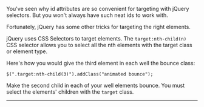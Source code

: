 <div class="challenge-instructions jquery"><div><section id="description">
<p>You've seen why id attributes are so convenient for targeting with jQuery selectors. But you won't always have such neat ids to work with.</p>
<p>Fortunately, jQuery has some other tricks for targeting the right elements.</p>
<p>jQuery uses CSS Selectors to target elements. The <code>target:nth-child(n)</code> CSS selector allows you to select all the nth elements with the target class or element type.</p>
<p>Here's how you would give the third element in each well the bounce class:</p>
<pre class="language-js"><code class="language-js"><span class="token function">$</span><span class="token punctuation">(</span><span class="token string">".target:nth-child(3)"</span><span class="token punctuation">)</span><span class="token punctuation">.</span><span class="token function">addClass</span><span class="token punctuation">(</span><span class="token string">"animated bounce"</span><span class="token punctuation">)</span><span class="token punctuation">;</span>
</code></pre>
<p>Make the second child in each of your well elements bounce. You must select the elements' children with the <code>target</code> class.</p>
</section></div><hr/></div>